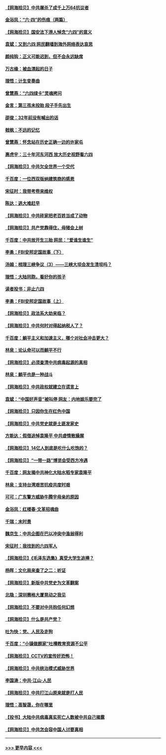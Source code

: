 #### [【网海拾贝】中共屠杀了成千上万64抗议者](../pages/nsc993/n13002713.md?t=06071851) 
#### [金浴凤：“六·四”的伤痕（两篇）](../pages/nsc993/n13001719.md?t=06071851) 
#### [【网海拾贝】国安法下港人悼念“六四”的意义](../pages/nsc993/n13001039.md?t=06071851) 
#### [袁斌：又到六四 网民翻墙到海外网络表达哀思](../pages/nsc993/n13000995.md?t=06071851) 
#### [颜纯钩：正义可能迟到，但不会永远缺席](../pages/nsc993/n13000920.md?t=06071851) 
#### [万古缘：被血漂起的日子](../pages/nsc993/n13000914.md?t=06071851) 
#### [理悟：计生变奏曲](../pages/nsc993/n13000414.md?t=06071851) 
#### [曾慧燕：“六四绿卡”灵魂拷问](../pages/nsc993/n13000277.md?t=06071851) 
#### [金言：第三孩未投胎 段子手先出生](../pages/nsc993/n13000215.md?t=06071851) 
#### [邵俊：32年前没有喊出的话](../pages/nsc993/n13000181.md?t=06071851) 
#### [戟枫：不远的记忆](../pages/nsc993/n13000121.md?t=06071851) 
#### [曾慧燕：怀念站在历史正确一边的许家屯](../pages/nsc993/n13000073.md?t=06071851) 
#### [惠虎宇：三十年河东河西 放大历史视野看六四](../pages/nsc993/n13000018.md?t=06071851) 
#### [【网海拾贝】中共欠全世界一个交代](../pages/nsc993/n12998706.md?t=06071851) 
#### [千百度：一位西双版纳建筑商的感恩](../pages/nsc993/n12998487.md?t=06071851) 
#### [宋征时：我带考卷来维权](../pages/nsc993/n12994088.md?t=06071851) 
#### [陈达：逃大难赶早](../pages/nsc993/n12993569.md?t=06071851) 
#### [【网海拾贝】中共砖家把老百姓当成了动物](../pages/nsc993/n12993483.md?t=06071851) 
#### [【网海拾贝】共产党靠得住，母猪会上树](../pages/nsc993/n12990730.md?t=06071851) 
#### [千百度：中共放开生三胎 网民：“爱谁生谁生”](../pages/nsc993/n12990644.md?t=06071851) 
#### [李勇：FBI安邦定国故事（下）](../pages/nsc993/n12987854.md?t=06071851) 
#### [汤姆：梳理三峡争议（3）——三峡大坝会发生溃坝吗？](../pages/nsc993/n12989806.md?t=06071851) 
#### [理悟：大陆同胞，看好你的孩子](../pages/nsc993/n12989778.md?t=06071851) 
#### [读者投书：非止六四](../pages/nsc993/n12989673.md?t=06071851) 
#### [李勇：FBI安邦定国故事（上）](../pages/nsc993/n12987749.md?t=06071851) 
#### [【网海拾贝】政法系大劫来临？](../pages/nsc993/n12987596.md?t=06071851) 
#### [【网海拾贝】中共何时对得起纳税人了？](../pages/nsc993/n12985578.md?t=06071851) 
#### [千百度：躺平主义和加速主义，哪个对社会冲击更大？](../pages/nsc993/n12985512.md?t=06071851) 
#### [林泉：论认命可以而躺平不行](../pages/nsc993/n12985505.md?t=06071851) 
#### [【网海拾贝】必须查清中共病毒起源的真相](../pages/nsc993/n12984276.md?t=06071851) 
#### [林泉：躺平也是一种战斗](../pages/nsc993/n12984194.md?t=06071851) 
#### [【网海拾贝】中共政权就建立在谎言上](../pages/nsc993/n12981880.md?t=06071851) 
#### [袁斌：“中国好声音”被叫停 网友：内地娱乐要完了](../pages/nsc993/n12981826.md?t=06071851) 
#### [【网海拾贝】只因你生在红色中国](../pages/nsc993/n12979096.md?t=06071851) 
#### [【网海拾贝】中共党史就是土匪发家史](../pages/nsc993/n12976478.md?t=06071851) 
#### [方能达：假借追悼袁隆平 中共虚情散臊腥](../pages/nsc993/n12976396.md?t=06071851) 
#### [【网海拾贝】14亿人到底是吃什么吃饱的？](../pages/nsc993/n12974125.md?t=06071851) 
#### [【网海拾贝】“一带一路”博览会受西方冷遇](../pages/nsc993/n12971787.md?t=06071851) 
#### [千百度：网友揭中共神化大陆水稻专家袁隆平](../pages/nsc993/n12971733.md?t=06071851) 
#### [林泉：支持台湾艰苦抗疫共度时艰](../pages/nsc993/n12971350.md?t=06071851) 
#### [可可：广东警方威胁牛腾宇母亲的原因](../pages/nsc993/n12971100.md?t=06071851) 
#### [金浴凤：红楼春·文革招魂曲](../pages/nsc993/n12970354.md?t=06071851) 
#### [千瑞：末时景](../pages/nsc993/n12970337.md?t=06071851) 
#### [魏京生：中共企图在巴以冲突中渔翁得利](../pages/nsc993/n12970286.md?t=06071851) 
#### [宋征时：我找到的六四军人](../pages/nsc993/n12970213.md?t=06071851) 
#### [【网海拾贝】《毛泽东选集》真受大学生追捧？](../pages/nsc993/n12968779.md?t=06071851) 
#### [杨晖：文化局来查了之二：听证](../pages/nsc993/n12966528.md?t=06071851) 
#### [【网海拾贝】新版中共党史为文革翻案](../pages/nsc993/n12967526.md?t=06071851) 
#### [北隐：深圳赛格大厦晃动之我见](../pages/nsc993/n12967393.md?t=06071851) 
#### [【网海拾贝】不要对中共抱任何幻想](../pages/nsc993/n12965222.md?t=06071851) 
#### [【网海拾贝】什么是共产党？](../pages/nsc993/n12962781.md?t=06071851) 
#### [吐为快：党、人民及走狗](../pages/nsc993/n12962747.md?t=06071851) 
#### [千百度：“小镇做题家”吐槽教育资源不公平](../pages/nsc993/n12962705.md?t=06071851) 
#### [【网海拾贝】CCTV的宣传好恐怖！](../pages/nsc993/n12959984.md?t=06071851) 
#### [【网海拾贝】中共统治模式威胁世界](../pages/nsc993/n12957622.md?t=06071851) 
#### [李国涛：中共‧江山‧人民](../pages/nsc993/n12957502.md?t=06071851) 
#### [【网海拾贝】中共打江山原来就是打人民](../pages/nsc993/n12954345.md?t=06071851) 
#### [理悟：高智晟，你在哪里](../pages/nsc993/n12953115.md?t=06071851) 
#### [【投书】大陆中共病毒真实死亡人数被中共自己揭露](../pages/nsc993/n12953050.md?t=06071851) 
#### [【网海拾贝】中共怎会容中国人讨要真相](../pages/nsc993/n12952161.md?t=06071851) 

----
#### [ >>> 更早内容 <<< ](../indexes/nsc993-earlier.md)
